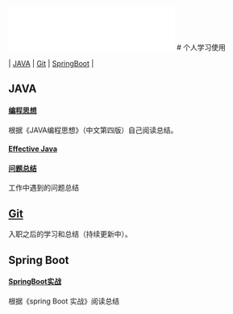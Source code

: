 <iframe frameborder="no" border="0" marginwidth="0" marginheight="0" width=330 height=86 src="//music.163.com/outchain/player?type=2&id=4990424&auto=1&height=66"></iframe>    
# 个人学习使用

| [JAVA](#JAVA) | [Git](#Git) | [SpringBoot](#SpringBoot) |

## JAVA
#### [编程思想](Java/编程思想.md)  
   根据《JAVA编程思想》（中文第四版）自己阅读总结。
#### [Effective Java](Java/EffectiveJava.md)

#### [问题总结](Java/working.md)  
   工作中遇到的问题总结

## [Git](Git/Git.md)  

   入职之后的学习和总结（持续更新中）。

## Spring Boot 
#### [SpringBoot实战](SpringBoot/SpringBoot实战.md)  
   根据《spring Boot 实战》阅读总结

